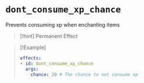 # `dont_consume_xp_chance`

Prevents consuming xp when enchanting items

> [!hint] Permanent Effect

> [!Example]
> ```yaml
> effects:
> - id: dont_consume_xp_chance
>   args:
>     chance: 20 # The chance to not consume xp 
> ```
